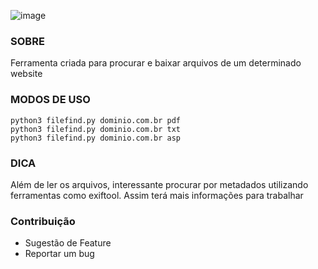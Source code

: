   ![image](https://github.com/Derivedhen/FILE-FIND/assets/105069842/72d9ed02-0296-4f73-a83b-1f23f9ced113)

### SOBRE
Ferramenta criada para procurar e baixar arquivos de um determinado website


### MODOS DE USO
```
python3 filefind.py dominio.com.br pdf
python3 filefind.py dominio.com.br txt
python3 filefind.py dominio.com.br asp
```

### DICA
Além de ler os arquivos, interessante procurar por metadados utilizando ferramentas como exiftool. Assim terá mais informações para trabalhar


### Contribuição
- Sugestão de Feature
- Reportar um bug

